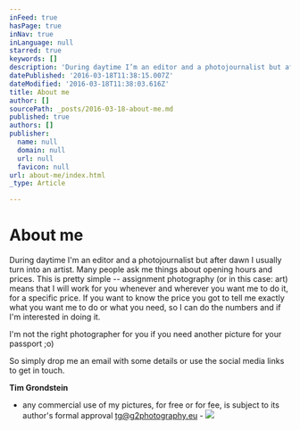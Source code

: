 ```yaml
---
inFeed: true
hasPage: true
inNav: true
inLanguage: null
starred: true
keywords: []
description: 'During daytime I’m an editor and a photojournalist but after dawn I usually turn into an artist. Many people ask me things about opening hours and prices. This is pretty simple – assignment photography (or in this case: art) means that I will work for you whenever and wherever you want me to do it, for a specific price. If you want to know the price you got to tell me exactly what you want me to do or what you need, so I can do the numbers and if I’m interested in doing it.'
datePublished: '2016-03-18T11:38:15.007Z'
dateModified: '2016-03-18T11:38:03.616Z'
title: About me
author: []
sourcePath: _posts/2016-03-18-about-me.md
published: true
authors: []
publisher:
  name: null
  domain: null
  url: null
  favicon: null
url: about-me/index.html
_type: Article

---
```

# About me

During daytime I'm an editor and a photojournalist but after dawn I usually turn into an artist. Many people ask me things about opening hours and prices. This is pretty simple -- assignment photography (or in this case: art) means that I will work for you whenever and wherever you want me to do it, for a specific price. If you want to know the price you got to tell me exactly what you want me to do or what you need, so I can do the numbers and if I'm interested in doing it.

I'm not the right photographer for you if you need another picture for your passport ;o)

So simply drop me an email with some details or use the social media links to get in touch.

**Tim Grondstein**

- any commercial use of my pictures, for free or for fee, is subject to its author's formal approval tg@g2photography.eu -
![](https://the-grid-user-content.s3-us-west-2.amazonaws.com/422f1069-b1d1-4b5f-9f32-f4d436919fa0.jpg)